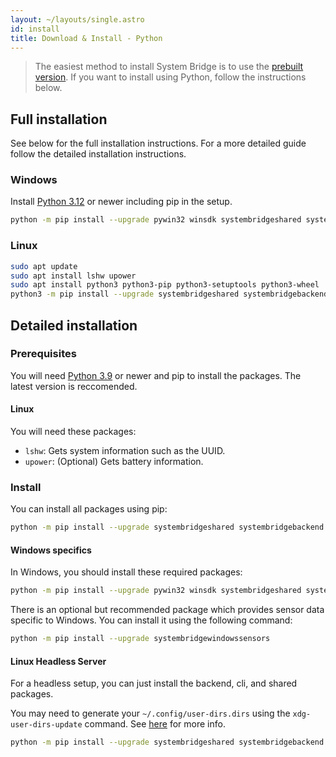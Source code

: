 ```yaml
---
layout: ~/layouts/single.astro
id: install
title: Download & Install - Python
---
```


> The easiest method to install System Bridge is to use the [prebuilt version](install). If you want to install using Python, follow the instructions below.

## Full installation

See below for the full installation instructions. For a more detailed guide follow the detailed installation instructions.

### Windows

Install [Python 3.12](https://www.python.org/downloads) or newer including pip in the setup.

```bash
python -m pip install --upgrade pywin32 winsdk systembridgeshared systembridgebackend systembridgecli systembridgefrontend systembridgegui systembridgewindowssensors
```

### Linux

```bash
sudo apt update
sudo apt install lshw upower
sudo apt install python3 python3-pip python3-setuptools python3-wheel
python3 -m pip install --upgrade systembridgeshared systembridgebackend systembridgecli systembridgefrontend systembridgegui
```

## Detailed installation

### Prerequisites

You will need [Python 3.9](https://www.python.org/downloads) or newer and pip to install the packages. The latest version is reccomended.

#### Linux

You will need these packages:

- `lshw`: Gets system information such as the UUID.
- `upower`: (Optional) Gets battery information.

### Install

You can install all packages using pip:

```bash
python -m pip install --upgrade systembridgeshared systembridgebackend systembridgecli systembridgefrontend systembridgegui
```

#### Windows specifics

In Windows, you should install these required packages:

```bash
python -m pip install --upgrade pywin32 winsdk systembridgeshared systembridgebackend
```

There is an optional but recommended package which provides sensor data specific to Windows. You can install it using the following command:

```bash
python -m pip install --upgrade systembridgewindowssensors
```

#### Linux Headless Server

For a headless setup, you can just install the backend, cli, and shared packages.

You may need to generate your `~/.config/user-dirs.dirs` using the `xdg-user-dirs-update` command. See [here](https://wiki.archlinux.org/title/XDG_user_directories) for more info.

```bash
python -m pip install --upgrade systembridgeshared systembridgebackend systembridgecli
```

